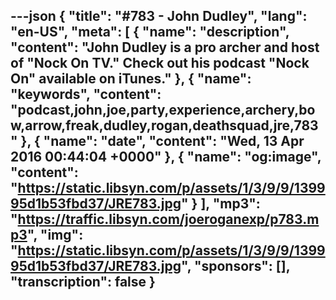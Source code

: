 ---json
{
  "title": "#783 - John Dudley",
  "lang": "en-US",
  "meta": [
    {
      "name": "description",
      "content": "John Dudley is a pro archer and host of \"Nock On TV.\" Check out his podcast \"Nock On\" available on iTunes."
    },
    {
      "name": "keywords",
      "content": "podcast,john,joe,party,experience,archery,bow,arrow,freak,dudley,rogan,deathsquad,jre,783"
    },
    {
      "name": "date",
      "content": "Wed, 13 Apr 2016 00:44:04 +0000"
    },
    {
      "name": "og:image",
      "content": "https://static.libsyn.com/p/assets/1/3/9/9/139995d1b53fbd37/JRE783.jpg"
    }
  ],
  "mp3": "https://traffic.libsyn.com/joeroganexp/p783.mp3",
  "img": "https://static.libsyn.com/p/assets/1/3/9/9/139995d1b53fbd37/JRE783.jpg",
  "sponsors": [],
  "transcription": false
}
---
<episode-header />

<timemark seconds="0" />

<transcribe-call-to-action />

<episode-footer />